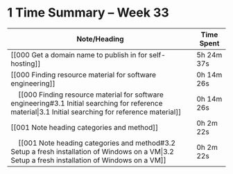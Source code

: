 
# 1 Time Summary – Week 33

| Note/Heading | Time Spent |
|--------------|------------|
| [[000 Get a domain name to publish in for self-hosting]] | 5h 24m 37s |
| [[000 Finding resource material for software engineering]] | 0h 14m 26s |
| &nbsp;&nbsp;&nbsp;&nbsp;[[000 Finding resource material for software engineering#3.1 Initial searching for reference material\|3.1 Initial searching for reference material]] | 0h 14m 26s |
| [[001 Note heading categories and method]] | 0h 2m 22s |
| &nbsp;&nbsp;&nbsp;&nbsp;[[001 Note heading categories and method#3.2 Setup a fresh installation of Windows on a VM\|3.2 Setup a fresh installation of Windows on a VM]] | 0h 2m 22s |

